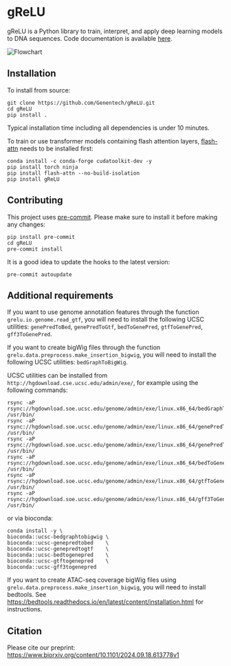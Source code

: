 # gReLU

gReLU is a Python library to train, interpret, and apply deep learning models to DNA sequences. Code documentation is available [here](https://genentech.github.io/gReLU/).

![Flowchart](media/flowchart.jpg)

## Installation

To install from source:

```shell
git clone https://github.com/Genentech/gReLU.git
cd gReLU
pip install .
```
Typical installation time including all dependencies is under 10 minutes.

To train or use transformer models containing flash attention layers, [flash-attn](https://github.com/Dao-AILab/flash-attention) needs to be installed first:
```shell
conda install -c conda-forge cudatoolkit-dev -y
pip install torch ninja
pip install flash-attn --no-build-isolation
pip install gReLU
```

## Contributing

This project uses [pre-commit](https://pre-commit.com/). Please make sure to install it before making any changes:

```shell
pip install pre-commit
cd gReLU
pre-commit install
```

It is a good idea to update the hooks to the latest version:

```shell
pre-commit autoupdate
```

## Additional requirements

If you want to use genome annotation features through the function `grelu.io.genome.read_gtf`, you will need to install the following UCSC utilities: `genePredToBed`, `genePredToGtf`, `bedToGenePred`, `gtfToGenePred`, `gff3ToGenePred`.

If you want to create bigWig files through the function `grelu.data.preprocess.make_insertion_bigwig`, you will need to install the following UCSC utilities: `bedGraphToBigWig`.

UCSC utilities can be installed from `http://hgdownload.cse.ucsc.edu/admin/exe/`, for example using the following commands:

```shell
rsync -aP rsync://hgdownload.soe.ucsc.edu/genome/admin/exe/linux.x86_64/bedGraphToBigWig /usr/bin/
rsync -aP rsync://hgdownload.soe.ucsc.edu/genome/admin/exe/linux.x86_64/genePredToBed /usr/bin/
rsync -aP rsync://hgdownload.soe.ucsc.edu/genome/admin/exe/linux.x86_64/genePredToGtf /usr/bin/
rsync -aP rsync://hgdownload.soe.ucsc.edu/genome/admin/exe/linux.x86_64/bedToGenePred /usr/bin/
rsync -aP rsync://hgdownload.soe.ucsc.edu/genome/admin/exe/linux.x86_64/gtfToGenePred /usr/bin/
rsync -aP rsync://hgdownload.soe.ucsc.edu/genome/admin/exe/linux.x86_64/gff3ToGenePred /usr/bin/
```

or via bioconda:

```shell
conda install -y \
bioconda::ucsc-bedgraphtobigwig \
bioconda::ucsc-genepredtobed    \
bioconda::ucsc-genepredtogtf    \
bioconda::ucsc-bedtogenepred    \
bioconda::ucsc-gtftogenepred    \
bioconda::ucsc-gff3togenepred
```


If you want to create ATAC-seq coverage bigWig files using `grelu.data.preprocess.make_insertion_bigwig`, you will need to install bedtools. See https://bedtools.readthedocs.io/en/latest/content/installation.html for instructions.

## Citation

Please cite our preprint: https://www.biorxiv.org/content/10.1101/2024.09.18.613778v1
